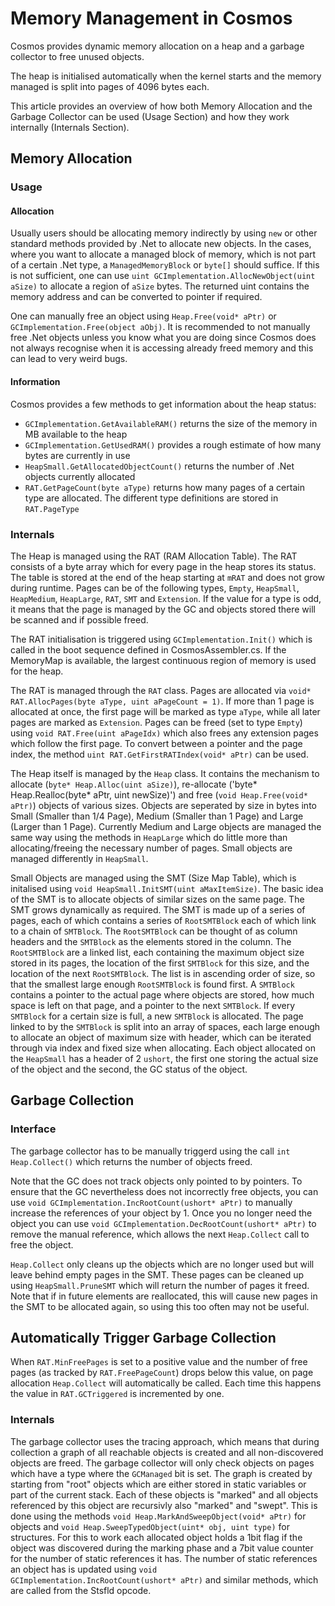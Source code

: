 # Memory Management in Cosmos

Cosmos provides dynamic memory allocation on a heap and a garbage collector to free unused objects.

The heap is initialised automatically when the kernel starts and the memory managed is split into pages of 4096 bytes each.

This article provides an overview of how both Memory Allocation and the Garbage Collector can be used (Usage Section) and how they work internally (Internals Section).

## Memory Allocation

### Usage

#### Allocation

Usually users should be allocating memory indirectly by using `new` or other standard methods provided by .Net to allocate new objects. In the cases, where you want to allocate a managed block of memory, which is not part of a certain .Net type, a `ManagedMemoryBlock` or `byte[]` should suffice. If this is not sufficient, one can use `uint GCImplementation.AllocNewObject(uint aSize)` to allocate a region of `aSize` bytes. The returned uint contains the memory address and can be converted to pointer if required. 

One can manually free an object using `Heap.Free(void* aPtr)` or `GCImplementation.Free(object aObj)`. It is recommended to not manually free .Net objects unless you know what you are doing since Cosmos does not always recognise when it is accessing already freed memory and this can lead to very weird bugs. 

#### Information

Cosmos provides a few methods to get information about the heap status:

 - `GCImplementation.GetAvailableRAM()` returns the size of the memory in MB available to the heap
 - `GCImplementation.GetUsedRAM()` provides a rough estimate of how many bytes are currently in use
 - `HeapSmall.GetAllocatedObjectCount()` returns the number of .Net objects currently allocated
 - `RAT.GetPageCount(byte aType)` returns how many pages of a certain type are allocated. The different type definitions are stored in `RAT.PageType`

### Internals

The Heap is managed using the RAT (RAM Allocation Table). The RAT consists of a byte array which for every page in the heap stores its status. The table is stored at the end of the heap starting at `mRAT` and does not grow during runtime. Pages can be of the following types, `Empty`, `HeapSmall`, `HeapMedium`, `HeapLarge`, `RAT`, `SMT` and `Extension`. If the value for a type is odd, it means that the page is managed by the GC and objects stored there will be scanned and if possible freed. 

The RAT initialisation is triggered using `GCImplementation.Init()` which is called in the boot sequence defined in CosmosAssembler.cs. If the MemoryMap is available, the largest continuous region of memory is used for the heap.

The RAT is managed through the `RAT` class. Pages are allocated via `void* RAT.AllocPages(byte aType, uint aPageCount = 1)`. If more than 1 page is allocated at once, the first page will be marked as type `aType`, while all later pages are marked as `Extension`. Pages can be freed (set to type `Empty`) using `void RAT.Free(uint aPageIdx)` which also frees any extension pages which follow the first page. To convert between a pointer and the page index, the method `uint RAT.GetFirstRATIndex(void* aPtr)` can be used. 

The Heap itself is managed by the `Heap` class. It contains the mechanism to allocate (`byte* Heap.Alloc(uint aSize)`), re-allocate ('byte* Heap.Realloc(byte* aPtr, uint newSize)') and free (`void Heap.Free(void* aPtr)`) objects of various sizes. Objects are seperated by size in bytes into Small (Smaller than 1/4 Page), Medium (Smaller than 1 Page) and Large (Larger than 1 Page). Currently Medium and Large objects are managed the same way using the methods in `HeapLarge` which do little more than allocating/freeing the necessary number of pages. Small objects are managed differently in `HeapSmall`. 

Small Objects are managed using the SMT (Size Map Table), which is initalised using `void HeapSmall.InitSMT(uint aMaxItemSize)`.
The basic idea of the SMT is to allocate objects of similar sizes on the same page. The SMT grows dynamically as required.
The SMT is made up of a series of pages, each of which contains a series of `RootSMTBlock` each of which link to a chain of `SMTBlock`.
The `RootSMTBlock` can be thought of as column headers and the `SMTBlock` as the elements stored in the column.
The `RootSMTBlock` are a linked list, each containing the maximum object size stored in its pages, the location of the first `SMTBlock` for this size, and the location of the next `RootSMTBlock`.
The list is in ascending order of size, so that the smallest large enough `RootSMTBlock` is found first.
A `SMTBlock` contains a pointer to the actual page where objects are stored, how much space is left on that page, and a pointer to the next `SMTBlock`.
If every `SMTBlock` for a certain size is full, a new `SMTBlock` is allocated.
The page linked to by the `SMTBlock` is split into an array of spaces, each large enough to allocate an object of maximum size with header, which can be iterated through via index and fixed size when allocating.
Each object allocated on the `HeapSmall` has a header of 2 `ushort`, the first one storing the actual size of the object and the second, the GC status of the object.

## Garbage Collection

### Interface

The garbage collector has to be manually triggerd using the call `int Heap.Collect()` which returns the number of objects freed. 

Note that the GC does not track objects only pointed to by pointers. To ensure that the GC nevertheless does not incorrectly free objects, you can use `void GCImplementation.IncRootCount(ushort* aPtr)` to manually increase the references of your object by 1. Once you no longer need the object you can use `void GCImplementation.DecRootCount(ushort* aPtr)` to remove the manual reference, which allows the next `Heap.Collect` call to free the object. 

`Heap.Collect` only cleans up the objects which are no longer used but will leave behind empty pages in the SMT.
These pages can be cleaned up using `HeapSmall.PruneSMT` which will return the number of pages it freed.
Note that if in future elements are reallocated, this will cause new pages in the SMT to be allocated again, so using this too often may not be useful.

## Automatically Trigger Garbage Collection

When `RAT.MinFreePages` is set to a positive value and the number of free pages (as tracked by `RAT.FreePageCount`) drops below this value, on page allocation `Heap.Collect` will automatically be called. Each time this happens the value in `RAT.GCTriggered` is incremented by one.

### Internals

The garbage collector uses the tracing approach, which means that during collection a graph of all reachable objects is created and all non-discovered objects are freed. The garbage collector will only check objects on pages which have a type where the `GCManaged` bit is set. The graph is created by starting from "root" objects which are either stored in static variables or part of the current stack. Each of these objects is "marked" and all objects referenced by this object are recursivly also "marked" and "swept". This is done using the methods `void Heap.MarkAndSweepObject(void* aPtr)` for objects and `void Heap.SweepTypedObject(uint* obj, uint type)` for structures. For this to work each allocated object holds a 1bit flag if the object was discovered during the marking phase and a 7bit value counter for the number of static references it has. The number of static references an object has is updated using `void GCImplementation.IncRootCount(ushort* aPtr)` and similar methods, which are called from the Stsfld opcode.
